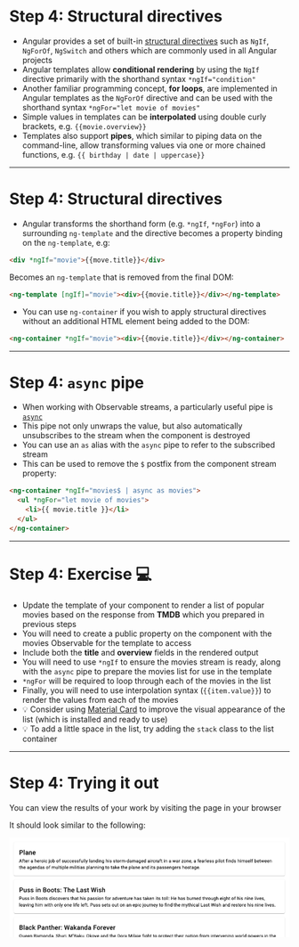 # Step 4: Structural directives

<div class="dense">

- Angular provides a set of built-in [structural directives](https://angular.io/guide/structural-directives) such as `NgIf`, `NgForOf`, `NgSwitch` and others which are commonly used in all Angular projects
- Angular templates allow **conditional rendering** by using the `NgIf` directive primarily with the shorthand syntax `*ngIf="condition"`
- Another familiar programming concept, **for loops**, are implemented in Angular templates as the `NgForOf` directive and can be used with the shorthand syntax `*ngFor="let movie of movies"`
- Simple values in templates can be **interpolated** using double curly brackets, e.g. `{{movie.overview}}`
- Templates also support **pipes**, which similar to piping data on the command-line, allow transforming values via one or more chained functions, e.g. `{{ birthday | date | uppercase}}`

</div>

---

# Step 4: Structural directives

<div class="dense">

- Angular transforms the shorthand form (e.g. `*ngIf`, `*ngFor`) into a surrounding `ng-template` and the directive becomes a property binding on the `ng-template`, e.g:

```html
<div *ngIf="movie">{{move.title}}</div>
```

Becomes an `ng-template` that is removed from the final DOM:

```html
<ng-template [ngIf]="movie"><div>{{movie.title}}</div></ng-template>
```

- You can use `ng-container` if you wish to apply structural directives without an additional HTML element being added to the DOM:

```html
<ng-container *ngIf="movie"><div>{{movie.title}}</div></ng-container>
```

</div>

---

# Step 4: `async` pipe

<div class="dense">

- When working with Observable streams, a particularly useful pipe is [`async`](https://angular.io/api/common/AsyncPipe)
- This pipe not only unwraps the value, but also automatically unsubscribes to the stream when the component is destroyed
- You can use an `as` alias with the `async` pipe to refer to the subscribed stream
- This can be used to remove the `$` postfix from the component stream property:

```html
<ng-container *ngIf="movies$ | async as movies">
  <ul *ngFor="let movie of movies">
    <li>{{ movie.title }}</li>
  </ul>
</ng-container>
```

</div>

---

# Step 4: Exercise 💻

<div class="dense">

- Update the template of your component to render a list of popular movies based on the response from **TMDB** which you prepared in previous steps
- You will need to create a public property on the component with the movies Observable for the template to access
- Include both the **title** and **overview** fields in the rendered output
- You will need to use `*ngIf` to ensure the movies stream is ready, along with the `async` pipe to prepare the movies list for use in the template
- `*ngFor` will be required to loop through each of the movies in the list
- Finally, you will need to use interpolation syntax (`{{item.value}}`) to render the values from each of the movies
- 💡 Consider using [Material Card](https://material.angular.io/components/card/overview) to improve the visual appearance of the list (which is installed and ready to use)
- 💡 To add a little space in the list, try adding the `stack` class to the list container

</div>

---

# Step 4: Trying it out

You can view the results of your work by visiting the page in your browser

It should look similar to the following:

<img src="/images/simple-list-of-movies.png" alt="Screenshot of simple movie list" />
